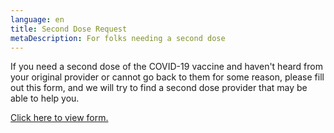```yaml
---
language: en
title: Second Dose Request
metaDescription: For folks needing a second dose
---
```

If you need a second dose of the COVID-19 vaccine and haven't heard from your original provider or cannot go back to them for some reason, please fill out this form, and we will try to find a second dose provider that may be able to help you. 

<a class="openforms-embed" href="https://us.openforms.com/Form/48f5fb00-9cf6-4c45-b6ea-bc4c6580d411">Click here to view form.</a>

